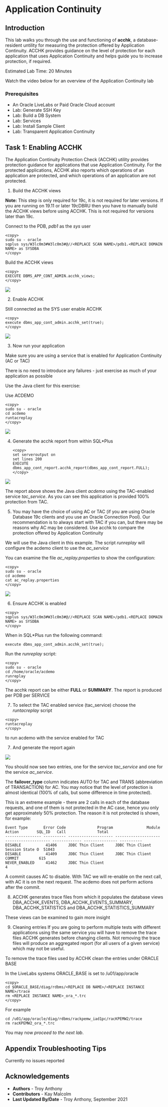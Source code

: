 # Application Continuity

## Introduction

This lab walks you through the use and functioning of **acchk**, a database-resident untility for measuring the protection offered by Application Continuity. ACCHK provides guidance on the level of protection for each application that uses Application Continuity and helps guide you to increase protection, if required.

Estimated Lab Time: 20 Minutes

Watch the video below for an overview of the Application Continuity lab
[](youtube:KkwxbwII3O4)


### Prerequisites
- An Oracle LiveLabs or Paid Oracle Cloud account
- Lab: Generate SSH Key
- Lab: Build a DB System
- Lab: Services
- Lab: Install Sample Client
- Lab: Transparent Application Continuity


## Task 1:  Enabling ACCHK

The Application Continuity Protection Check (ACCHK) utility provides protection guidance for applications that use Application Continuity. For the protected applications, ACCHK also reports which operations of an application are protected, and which operations of an application are not protected.

1. Build the ACCHK views

**Note:** This step is only required for 19c, it is not required for later versions. If you are running on 19.11 or later 19cDBRU then you have to manually build the ACCHK views before using ACCHK. This is not required for versions later than 19c.

Connect to the PDB, *pdb1* as the *sys* user

````
<copy>
sudo su - oracle
sqplus sys/W3lc0m3#W3lc0m3#@//<REPLACE SCAN NAME>/pdb1.<REPLACE DOMAIN NAME> as SYSDBA
</copy>
````

Build the ACCHK views

````
<copy>
EXECUTE DBMS_APP_CONT_ADMIN.acchk_views;
</copy>
````

![](./images/build_acchk_views.png " ")

2. Enable ACCHK

Still connected as the SYS user enable ACCHK

````
<copy>
execute dbms_app_cont_admin.acchk_set(true);
</copy>
````

![](./images/enable_acchk.png " ")

3. Now run your application

Make sure you are using a service that is enabled for Application Continuity (AC or TAC)

There is no need to introduce any failures - just exercise as much of your application as possible

Use the Java client for this exercise:   

Use ACDEMO

````
<copy>
sudo su - oracle
cd acdemo
runtacreplay  
</copy>
````
![](./images/runtacreplay.png " ")

4. Generate the acchk report from within SQL\*Plus

    ````
    <copy>
    set serveroutput on
    set lines 200
    EXECUTE dbms_app_cont_report.acchk_report(dbms_app_cont_report.FULL);
    </copy>
    ````

![](./images/acchk_report-2a.png " ")

The report above shows the Java client *acdemo* using the TAC-enabled service *tac\_service*. As you can see this application is provided 100% protection from TAC.

5. You may have the choice of using AC or TAC (if you are using Oracle Database 19c clients and you use an Oracle Connection Pool). Our recommendation is to always start with TAC if you can, but there may be reasons why AC may be considered. Use acchk to compare the protection offered by Application Continuity

We will use the Java client in this example.
The script *runreplay* will configure the acdemo client to use the *ac\_service*

You can examine the file *ac_replay.properties* to show the configuration:

````
<copy>
sudo su - oracle
cd acdemo
cat ac_replay.properties
</copy>
````
![](./images/ac_replay_properties.png " ")

6. Ensure ACCHK is enabled
````
<copy>
sqplus sys/W3lc0m3#W3lc0m3#@//<REPLACE SCAN NAME>/pdb1.<REPLACE DOMAIN NAME> as SYSDBA
</copy>
````
When in SQL\*Plus run the following command:

````
execute dbms_app_cont_admin.acchk_set(true);
````

Run the *runreplay* script:

````
<copy>
sudo su - oracle
cd /home/oracle/acdemo
runreplay
</copy>
````

The acchk report can be either **FULL** or **SUMMARY**. The report is produced per PDB per SERVICE

7. To select the TAC enabled service (tac\_service) choose the *runtacreplay* script

````
<copy>
runtacreplay
</copy>
````
to run acdemo with the service enabled for TAC

7. And generate the report again

![](./images/acchk_report-3a.png " ")

You should now see two entries, one for the service *tac\_service* and one for the service *ac\_service*.

The **failover_type** column indicates AUTO for TAC and TRANS (abbreviation of TRANSACTION) for AC. You may notice that the level of protection is almost identical (100% of calls, but some difference in time protected).

This is an extreme example - there are 2 calls in each of the database requests, and one of them is not protected in the AC case, hence you only get approximately 50% protection. The reason it is not protected is shown, for example:

````
Event Type       Error Code              Program               Module               Action        SQL_ID   Call              Total
---------------- ---------- -------------------- -------------------- -------------------- ------------- --------------- ----------
DISABLE           41406     JDBC Thin Client     JDBC Thin Client                                            Session State O  51043
DISABLE           41409     JDBC Thin Client     JDBC Thin Client                                                COMMIT         615
NEVER_ENABLED     41462     JDBC Thin Client                                                                                      4
````
A commit causes AC to disable. With TAC we will re-enable on the next call, with AC it is on the next request. The acdemo does not perform actions after the commit.

8. ACCHK generates trace files from which it populates the database views DBA\_ACCHK\_EVENTS, DBA\_ACCHK\_EVENTS\_SUMMARY, DBA\_ACCHK\_STATISTICS and DBA\_ACCHK\_STATISTICS\_SUMMARY

These views can be examined to gain more insight

9. Cleaning entries
If you are going to perform multiple tests with different applications using the same service you will have to remove the trace files ACCHK generates before changing clients. Not removing the trace files will produce an aggregated report (for all users of a given service) which may not be useful.

To remove the trace files used by ACCHK clean the entries under ORACLE BASE

In the LiveLabs systems ORACLE_BASE is set to /u01/app/oracle

````
<copy>
cd $ORACLE_BASE/diag/rdbms/<REPLACE DB NAME>/<REPLACE INSTANCE NAME>/trace
rm <REPLACE INSTANCE NAME>_ora_*.trc
</copy>
````
For example

````
cd /u01/app/oracle/diag/rdbms/rackpemw_iad1pc/racKPEMW2/trace
rm racKPEMW2_ora_*.trc
````

You may now *proceed to the next lab*.  

## Appendix Troubleshooting Tips

Currently no issues reported

## Acknowledgements
* **Authors** - Troy Anthony
* **Contributors** - Kay Malcolm
* **Last Updated By/Date** - Troy Anthony, September 2021
